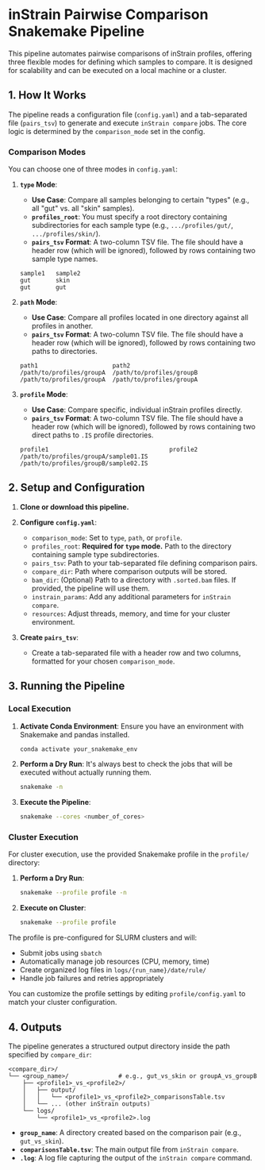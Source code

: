 # inStrain Pairwise Comparison Snakemake Pipeline

This pipeline automates pairwise comparisons of inStrain profiles, offering three flexible modes for defining which samples to compare. It is designed for scalability and can be executed on a local machine or a cluster.

## 1. How It Works

The pipeline reads a configuration file (`config.yaml`) and a tab-separated file (`pairs_tsv`) to generate and execute `inStrain compare` jobs. The core logic is determined by the `comparison_mode` set in the config.

### Comparison Modes

You can choose one of three modes in `config.yaml`:

1.  **`type` Mode**:
    *   **Use Case**: Compare all samples belonging to certain "types" (e.g., all "gut" vs. all "skin" samples).
    *   **`profiles_root`**: You must specify a root directory containing subdirectories for each sample type (e.g., `.../profiles/gut/`, `.../profiles/skin/`).
    *   **`pairs_tsv` Format**: A two-column TSV file. The file should have a header row (which will be ignored), followed by rows containing two sample type names.
      ```tsv
      sample1   sample2
      gut       skin
      gut       gut
      ```

2.  **`path` Mode**:
    *   **Use Case**: Compare all profiles located in one directory against all profiles in another.
    *   **`pairs_tsv` Format**: A two-column TSV file. The file should have a header row (which will be ignored), followed by rows containing two paths to directories.
      ```tsv
      path1                     path2
      /path/to/profiles/groupA  /path/to/profiles/groupB
      /path/to/profiles/groupA  /path/to/profiles/groupA
      ```

3.  **`profile` Mode**:
    *   **Use Case**: Compare specific, individual inStrain profiles directly.
    *   **`pairs_tsv` Format**: A two-column TSV file. The file should have a header row (which will be ignored), followed by rows containing two direct paths to `.IS` profile directories.
      ```tsv
      profile1                                  profile2
      /path/to/profiles/groupA/sample01.IS      /path/to/profiles/groupB/sample02.IS
      ```

## 2. Setup and Configuration

1.  **Clone or download this pipeline.**

2.  **Configure `config.yaml`**:
    *   `comparison_mode`: Set to `type`, `path`, or `profile`.
    *   `profiles_root`: **Required for `type` mode.** Path to the directory containing sample type subdirectories.
    *   `pairs_tsv`: Path to your tab-separated file defining comparison pairs.
    *   `compare_dir`: Path where comparison outputs will be stored.
    *   `bam_dir`: (Optional) Path to a directory with `.sorted.bam` files. If provided, the pipeline will use them.
    *   `instrain_params`: Add any additional parameters for `inStrain compare`.
    *   `resources`: Adjust threads, memory, and time for your cluster environment.

3.  **Create `pairs_tsv`**:
    *   Create a tab-separated file with a header row and two columns, formatted for your chosen `comparison_mode`.

## 3. Running the Pipeline

### Local Execution

1.  **Activate Conda Environment**:
    Ensure you have an environment with Snakemake and pandas installed.
    ```bash
    conda activate your_snakemake_env
    ```

2.  **Perform a Dry Run**:
    It's always best to check the jobs that will be executed without actually running them.
    ```bash
    snakemake -n
    ```

3.  **Execute the Pipeline**:
    ```bash
    snakemake --cores <number_of_cores>
    ```

### Cluster Execution

For cluster execution, use the provided Snakemake profile in the `profile/` directory:

1.  **Perform a Dry Run**:
    ```bash
    snakemake --profile profile -n
    ```

2.  **Execute on Cluster**:
    ```bash
    snakemake --profile profile
    ```

The profile is pre-configured for SLURM clusters and will:
- Submit jobs using `sbatch`
- Automatically manage job resources (CPU, memory, time)
- Create organized log files in `logs/{run_name}/date/rule/`
- Handle job failures and retries appropriately

You can customize the profile settings by editing `profile/config.yaml` to match your cluster configuration.

## 4. Outputs

The pipeline generates a structured output directory inside the path specified by `compare_dir`:

```
<compare_dir>/
└── <group_name>/              # e.g., gut_vs_skin or groupA_vs_groupB
    ├── <profile1>_vs_<profile2>/
    │   ├── output/
    │   │   └── <profile1>_vs_<profile2>_comparisonsTable.tsv
    │   └── ... (other inStrain outputs)
    └── logs/
        └── <profile1>_vs_<profile2>.log
```

*   **`group_name`**: A directory created based on the comparison pair (e.g., `gut_vs_skin`).
*   **`comparisonsTable.tsv`**: The main output file from `inStrain compare`.
*   **`.log`**: A log file capturing the output of the `inStrain compare` command.
